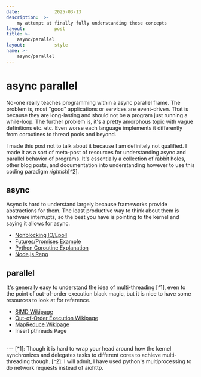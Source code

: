 ```yaml
---
date:             2025-03-13
description:  >-
    my attempt at finally fully understanding these concepts
layout:           post
title: >-
    async/parallel
layout:           style
name: >-
    async/parallel
---
```



# async parallel

No-one really teaches programming within a async parallel frame. The problem is, most "good" applications or services are event-driven. That is because they are long-lasting and should not be a program just running a while-loop. The further problem is, it's a pretty amorphous topic with vague definitions etc. etc. Even worse each language implements it differently from coroutines to thread pools and beyond.

I made this post not to talk about it because I am definitely not qualified. I made it as a sort of meta-post of resources for understanding async and parallel behavior of programs. It's essentially a collection of rabbit holes, other blog posts, and documentation into understanding however to use this coding paradigm *rightish*[^2]. 

## async

Async is hard to understand largely because frameworks provide abstractions for them. The least productive way to think about them is hardware interrupts, so the best you have is pointing to the kernel and saying it allows for async.

- [Nonblocking IO/Epoll](https://eklitzke.org/blocking-io-nonblocking-io-and-epoll)
- [Futures/Promises Example](https://github.com/tsoding/c3fut)
- [Python Coroutine Explanation](https://snarky.ca/how-the-heck-does-async-await-work-in-python-3-5/)
- [Node.js Repo](https://github.com/nodejs/node/tree/main/src)

## parallel

It's generally easy to understand the idea of multi-threading [^1], even to the point of out-of-order execution black magic, but it is nice to have some resources to look at for reference.

- [SIMD Wikipage](https://en.wikipedia.org/wiki/Single_instruction,_multiple_data)
- [Out-of-Order Execution Wikipage](https://en.wikipedia.org/wiki/Out-of-order_execution)
- [MapReduce Wikipage](https://en.wikipedia.org/wiki/MapReduce)
- Insert pthreads Page

<br/>
---
[^1]: Though it is hard to wrap your head around how the kernel synchronizes and delegates tasks to different cores to achieve multi-threading though.
[^2]: I will admit, I have used python's multiprocessing to do network requests instead of aiohttp.